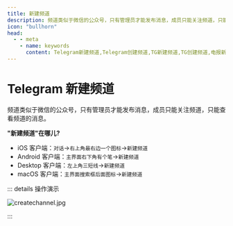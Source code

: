 ```yaml
---
title: 新建频道
description: 频道类似于微信的公众号，只有管理员才能发布消息，成员只能关注频道，只能查看频道的消息。本文介绍了如何创建Telegram频道。访问TGwiki - Telegram知识库，了解更多Telegram使用技巧。
icon: "bullhorn"
head:
  - - meta
    - name: keywords
      content: Telegram新建频道,Telegram创建频道,TG新建频道,TG创建频道,电报新建频道,电报创建频道,Telegram功能,TGwiki,Telegram知识库
---
```


# Telegram 新建频道

频道类似于微信的公众号，只有管理员才能发布消息，成员只能关注频道，只能查看频道的消息。

**"新建频道"在哪儿?**

- iOS 客户端：`对话`->`右上角最右边一个图标`->`新建频道`
- Android 客户端：`主界面右下角有个笔`->`新建频道`
- Desktop 客户端：`左上角三短线`->`新建频道`
- macOS 客户端：`主界面搜索框后面图标`->`新建频道`

::: details 操作演示

![createchannel.jpg](https://s2.loli.net/2024/01/27/FMdlAfjPSyaGHDU.jpg)

:::
